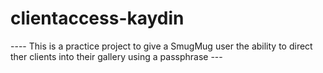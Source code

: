 # clientaccess-kaydin
---- This is a practice project to give a SmugMug user the ability to direct ther clients into their gallery using a passphrase ---
